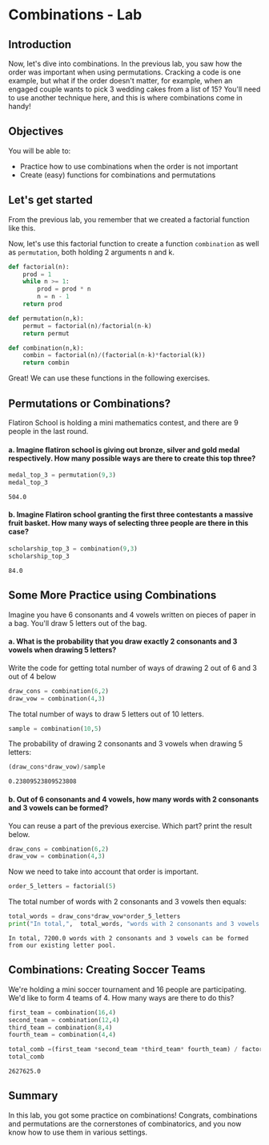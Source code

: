
# Combinations - Lab

## Introduction

Now, let's dive into combinations. In the previous lab, you saw how the order was important when using permutations. Cracking a code is one example, but what if the order doesn't matter, for example, when an engaged couple wants to pick 3 wedding cakes from a list of 15? You'll need to use another technique here, and this is where combinations come in handy!

## Objectives

You will be able to: 

- Practice how to use combinations when the order is not important
- Create (easy) functions for combinations and permutations

## Let's get started

From the previous lab, you remember that we created a factorial function like this.

Now, let's use this factorial function to create a function `combination` as well as `permutation`, both holding 2 arguments n and k.


```python
def factorial(n):
    prod = 1
    while n >= 1:
        prod = prod * n
        n = n - 1
    return prod
```


```python
def permutation(n,k):
    permut = factorial(n)/factorial(n-k)
    return permut
```


```python
def combination(n,k):
    combin = factorial(n)/(factorial(n-k)*factorial(k))
    return combin
```

Great! We can use these functions in the following exercises.

## Permutations or Combinations?

Flatiron School is holding a mini mathematics contest, and there are 9 people in the last round. 

#### a. Imagine flatiron school is giving out bronze, silver and gold medal respectively. How many possible ways are there to create this top three?


```python
medal_top_3 = permutation(9,3)
medal_top_3
```




    504.0



#### b. Imagine Flatiron school granting the first three contestants a massive fruit basket. How many ways of selecting three people are there in this case?


```python
scholarship_top_3 = combination(9,3)
scholarship_top_3
```




    84.0



## Some More Practice using Combinations

Imagine you have 6 consonants and 4 vowels written on pieces of paper in a bag. You'll draw 5 letters out of the bag. 

#### a. What is the probability that you draw exactly 2 consonants and 3 vowels when drawing 5 letters?

Write the code for getting total number of ways of drawing 2 out of 6 and 3 out of 4 below


```python
draw_cons = combination(6,2)
draw_vow = combination(4,3)
```

The total number of ways to draw 5 letters out of 10 letters.


```python
sample = combination(10,5)
```

The probability of drawing 2 consonants and 3 vowels when drawing 5 letters:


```python
(draw_cons*draw_vow)/sample
```




    0.23809523809523808



#### b. Out of 6 consonants and 4 vowels, how many words with 2 consonants and 3 vowels can be formed?

You can reuse a part of the previous exercise. Which part? print the result below.


```python
draw_cons = combination(6,2)
draw_vow = combination(4,3)
```

Now we need to take into account that order is important.


```python
order_5_letters = factorial(5)
```

The total number of words with 2 consonants and 3 vowels then equals:


```python
total_words = draw_cons*draw_vow*order_5_letters
print("In total,",  total_words, "words with 2 consonants and 3 vowels can be formed from our existing letter pool.")
```

    In total, 7200.0 words with 2 consonants and 3 vowels can be formed from our existing letter pool.


## Combinations: Creating Soccer Teams
We're holding a mini soccer tournament and 16 people are participating. We'd like to form 4 teams of 4. How many ways are there to do this?


```python
first_team = combination(16,4)
second_team = combination(12,4)
third_team = combination(8,4)
fourth_team = combination(4,4)
```


```python
total_comb =(first_team *second_team *third_team* fourth_team) / factorial(4)
total_comb
```




    2627625.0



## Summary

In this lab, you got some practice on combinations! Congrats, combinations and permutations are the cornerstones of combinatorics, and you now know how to use them in various settings.
